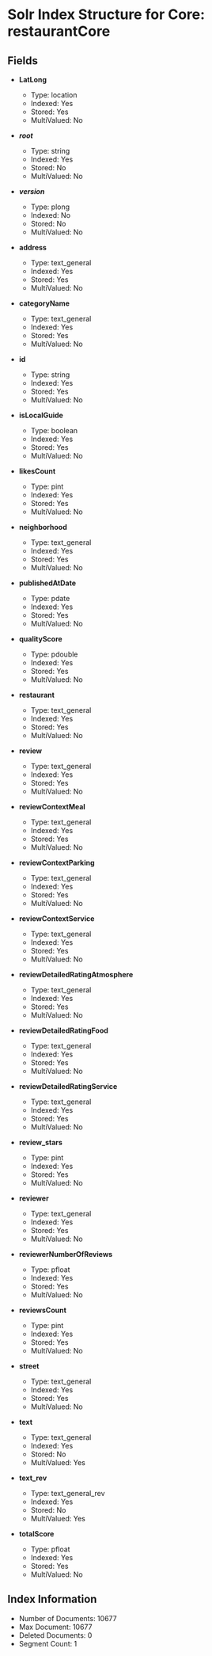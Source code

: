 # Solr Index Structure for Core: restaurantCore

## Fields

- **LatLong**
  - Type: location
  - Indexed: Yes
  - Stored: Yes
  - MultiValued: No

- **_root_**
  - Type: string
  - Indexed: Yes
  - Stored: No
  - MultiValued: No

- **_version_**
  - Type: plong
  - Indexed: No
  - Stored: No
  - MultiValued: No

- **address**
  - Type: text_general
  - Indexed: Yes
  - Stored: Yes
  - MultiValued: No

- **categoryName**
  - Type: text_general
  - Indexed: Yes
  - Stored: Yes
  - MultiValued: No

- **id**
  - Type: string
  - Indexed: Yes
  - Stored: Yes
  - MultiValued: No

- **isLocalGuide**
  - Type: boolean
  - Indexed: Yes
  - Stored: Yes
  - MultiValued: No

- **likesCount**
  - Type: pint
  - Indexed: Yes
  - Stored: Yes
  - MultiValued: No

- **neighborhood**
  - Type: text_general
  - Indexed: Yes
  - Stored: Yes
  - MultiValued: No

- **publishedAtDate**
  - Type: pdate
  - Indexed: Yes
  - Stored: Yes
  - MultiValued: No

- **qualityScore**
  - Type: pdouble
  - Indexed: Yes
  - Stored: Yes
  - MultiValued: No

- **restaurant**
  - Type: text_general
  - Indexed: Yes
  - Stored: Yes
  - MultiValued: No

- **review**
  - Type: text_general
  - Indexed: Yes
  - Stored: Yes
  - MultiValued: No

- **reviewContextMeal**
  - Type: text_general
  - Indexed: Yes
  - Stored: Yes
  - MultiValued: No

- **reviewContextParking**
  - Type: text_general
  - Indexed: Yes
  - Stored: Yes
  - MultiValued: No

- **reviewContextService**
  - Type: text_general
  - Indexed: Yes
  - Stored: Yes
  - MultiValued: No

- **reviewDetailedRatingAtmosphere**
  - Type: text_general
  - Indexed: Yes
  - Stored: Yes
  - MultiValued: No

- **reviewDetailedRatingFood**
  - Type: text_general
  - Indexed: Yes
  - Stored: Yes
  - MultiValued: No

- **reviewDetailedRatingService**
  - Type: text_general
  - Indexed: Yes
  - Stored: Yes
  - MultiValued: No

- **review_stars**
  - Type: pint
  - Indexed: Yes
  - Stored: Yes
  - MultiValued: No

- **reviewer**
  - Type: text_general
  - Indexed: Yes
  - Stored: Yes
  - MultiValued: No

- **reviewerNumberOfReviews**
  - Type: pfloat
  - Indexed: Yes
  - Stored: Yes
  - MultiValued: No

- **reviewsCount**
  - Type: pint
  - Indexed: Yes
  - Stored: Yes
  - MultiValued: No

- **street**
  - Type: text_general
  - Indexed: Yes
  - Stored: Yes
  - MultiValued: No

- **text**
  - Type: text_general
  - Indexed: Yes
  - Stored: No
  - MultiValued: Yes

- **text_rev**
  - Type: text_general_rev
  - Indexed: Yes
  - Stored: No
  - MultiValued: Yes

- **totalScore**
  - Type: pfloat
  - Indexed: Yes
  - Stored: Yes
  - MultiValued: No

## Index Information

- Number of Documents: 10677
- Max Document: 10677
- Deleted Documents: 0
- Segment Count: 1

